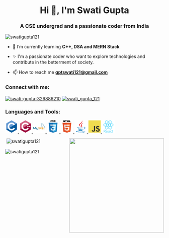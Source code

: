<h1 align="center">Hi 👋, I'm Swati Gupta</h1>
<h3 align="center">A CSE undergrad and a passionate coder from India</h3>

<p align="left"> <img src="https://komarev.com/ghpvc/?username=swatigupta121&label=Profile%20views&color=0e75b6&style=flat" alt="swatigupta121" /> </p>

- 🌱 I’m currently learning **C++, DSA and MERN Stack**

- ✨ I'm a passionate coder who want to explore technologies and contribute in the betterment of society.

- 📫 How to reach me **gptswati121@gmail.com**

<h3 align="left">Connect with me:</h3>
<p align="left">
<a href="https://linkedin.com/in/swati-gupta-326886210" target="blank"><img align="center" src="https://raw.githubusercontent.com/rahuldkjain/github-profile-readme-generator/master/src/images/icons/Social/linked-in-alt.svg" alt="swati-gupta-326886210" height="30" width="40" /></a>
<a href="https://instagram.com/swati_gupta_121" target="blank"><img align="center" src="https://raw.githubusercontent.com/rahuldkjain/github-profile-readme-generator/master/src/images/icons/Social/instagram.svg" alt="swati_gupta_121" height="30" width="40" /></a>
</p>

<h3 align="left">Languages and Tools:</h3>
<p align="left"> <a href="https://www.cprogramming.com/" target="_blank"> <img src="https://raw.githubusercontent.com/devicons/devicon/master/icons/c/c-original.svg" alt="c" width="40" height="40"/> </a> <a href="https://www.w3schools.com/cpp/" target="_blank"> <img src="https://raw.githubusercontent.com/devicons/devicon/master/icons/cplusplus/cplusplus-original.svg" alt="cplusplus" width="40" height="40"/> </a> <a href="https://www.mysql.com/" target="_blank"> <img src="https://raw.githubusercontent.com/devicons/devicon/master/icons/mysql/mysql-original-wordmark.svg" alt="mysql" width="40" height="40"/> </a> 
<a href="https://www.w3schools.com/css/" target="_blank" rel="noreferrer"> <img src="https://raw.githubusercontent.com/devicons/devicon/master/icons/css3/css3-original-wordmark.svg" alt="css3" width="40" height="40"/> </a> <a href="https://www.w3.org/html/" target="_blank" rel="noreferrer"> <img src="https://raw.githubusercontent.com/devicons/devicon/master/icons/html5/html5-original-wordmark.svg" alt="html5" width="40" height="40"/> </a> <a href="https://www.java.com" target="_blank" rel="noreferrer"> <img src="https://raw.githubusercontent.com/devicons/devicon/master/icons/java/java-original.svg" alt="java" width="40" height="40"/> </a> <a href="https://developer.mozilla.org/en-US/docs/Web/JavaScript" target="_blank" rel="noreferrer"> <img src="https://raw.githubusercontent.com/devicons/devicon/master/icons/javascript/javascript-original.svg" alt="javascript" width="40" height="40"/> </a>
  <a href="https://reactjs.org/" target="_blank" rel="noreferrer"> <img src="https://raw.githubusercontent.com/devicons/devicon/master/icons/react/react-original-wordmark.svg" alt="react" width="40" height="40"/> </a>
</p>
<div align="center">

<p><img align="right" src="https://media.giphy.com/media/VEhpX9lshFoFHNS563/giphy.gif" width="300" height="300" /></p>
</div>

<p>&nbsp;<img align="center" src="https://github-readme-stats.vercel.app/api?username=swatigupta121&show_icons=true&locale=en" alt="swatigupta121" /></p>


<p><img align="center" src="https://github-readme-streak-stats.herokuapp.com/?user=swatigupta121&" alt="swatigupta121" /></p>
